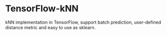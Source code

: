 # TensorFlow-kNN
kNN implementation in TensorFlow, support batch prediction, user-defined distance metric and easy to use as sklearn.
